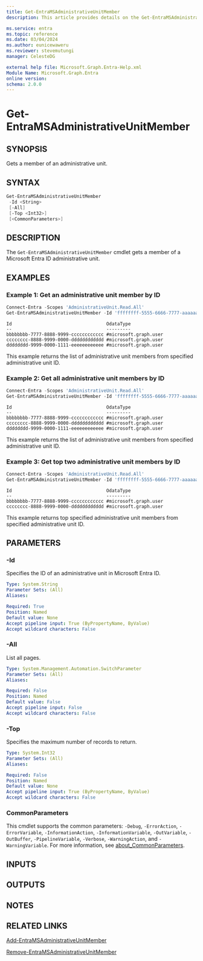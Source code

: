 ```yaml
---
title: Get-EntraMSAdministrativeUnitMember
description: This article provides details on the Get-EntraMSAdministrativeUnitMember command.

ms.service: entra
ms.topic: reference
ms.date: 03/04/2024
ms.author: eunicewaweru
ms.reviewer: stevemutungi
manager: CelesteDG

external help file: Microsoft.Graph.Entra-Help.xml
Module Name: Microsoft.Graph.Entra
online version:
schema: 2.0.0
---
```


# Get-EntraMSAdministrativeUnitMember

## SYNOPSIS

Gets a member of an administrative unit.

## SYNTAX

```powershell
Get-EntraMSAdministrativeUnitMember
 -Id <String> 
 [-All] 
 [-Top <Int32>]
 [<CommonParameters>]
```

## DESCRIPTION

The `Get-EntraMSAdministrativeUnitMember` cmdlet gets a member of a Microsoft Entra ID administrative unit.

## EXAMPLES

### Example 1: Get an administrative unit member by ID

```powershell
Connect-Entra -Scopes 'AdministrativeUnit.Read.All'
Get-EntraMSAdministrativeUnitMember -Id 'ffffffff-5555-6666-7777-aaaaaaaaaaaa'
```

```Output
Id                                   OdataType
--                                   ---------
bbbbbbbb-7777-8888-9999-cccccccccccc #microsoft.graph.user
cccccccc-8888-9999-0000-dddddddddddd #microsoft.graph.user
dddddddd-9999-0000-1111-eeeeeeeeeeee #microsoft.graph.user
```

This example returns the list of administrative unit members from specified administrative unit ID.

### Example 2: Get all administrative unit members by ID

```powershell
Connect-Entra -Scopes 'AdministrativeUnit.Read.All'
Get-EntraMSAdministrativeUnitMember -Id 'ffffffff-5555-6666-7777-aaaaaaaaaaaa' -All
```

```Output
Id                                   OdataType
--                                   ---------
bbbbbbbb-7777-8888-9999-cccccccccccc #microsoft.graph.user
cccccccc-8888-9999-0000-dddddddddddd #microsoft.graph.user
dddddddd-9999-0000-1111-eeeeeeeeeeee #microsoft.graph.user
```

This example returns the list of administrative unit members from specified administrative unit ID.

### Example 3: Get top two administrative unit members by ID

```powershell
Connect-Entra -Scopes 'AdministrativeUnit.Read.All'
Get-EntraMSAdministrativeUnitMember -Id 'ffffffff-5555-6666-7777-aaaaaaaaaaaa' -Top 2
```

```Output
Id                                   OdataType
--                                   ---------
bbbbbbbb-7777-8888-9999-cccccccccccc #microsoft.graph.user
cccccccc-8888-9999-0000-dddddddddddd #microsoft.graph.user
```

This example returns top specified administrative unit members from specified administrative unit ID.

## PARAMETERS

### -Id

Specifies the ID of an administrative unit in Microsoft Entra ID.

```yaml
Type: System.String
Parameter Sets: (All)
Aliases:

Required: True
Position: Named
Default value: None
Accept pipeline input: True (ByPropertyName, ByValue)
Accept wildcard characters: False
```

### -All

List all pages.

```yaml
Type: System.Management.Automation.SwitchParameter
Parameter Sets: (All)
Aliases:

Required: False
Position: Named
Default value: False
Accept pipeline input: False
Accept wildcard characters: False
```

### -Top

Specifies the maximum number of records to return.

```yaml
Type: System.Int32
Parameter Sets: (All)
Aliases:

Required: False
Position: Named
Default value: None
Accept pipeline input: True (ByPropertyName, ByValue)
Accept wildcard characters: False
```

### CommonParameters

This cmdlet supports the common parameters: `-Debug`, `-ErrorAction`, `-ErrorVariable`, `-InformationAction`, `-InformationVariable`, `-OutVariable`, `-OutBuffer`, `-PipelineVariable`, `-Verbose`, `-WarningAction`, and `-WarningVariable`. For more information, see [about_CommonParameters](https://go.microsoft.com/fwlink/?LinkID=113216).

## INPUTS

## OUTPUTS

## NOTES

## RELATED LINKS

[Add-EntraMSAdministrativeUnitMember](Add-EntraMSAdministrativeUnitMember.md)

[Remove-EntraMSAdministrativeUnitMember](Remove-EntraMSAdministrativeUnitMember.md)
